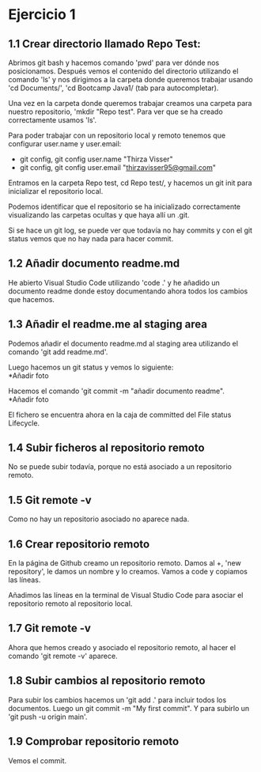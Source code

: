 # Ejercicio 1  
## 1.1 Crear directorio llamado Repo Test:  
Abrimos git bash y hacemos comando 'pwd' para ver dónde nos posicionamos. Después vemos el contenido del directorio utilizando el comando 'ls' y nos dirigimos a la carpeta donde queremos trabajar usando 'cd Documents/', 'cd Bootcamp Java1/ (tab para autocompletar).  

Una vez en la carpeta donde queremos trabajar creamos una carpeta para nuestro repositorio, 'mkdir "Repo test". Para ver que se ha creado correctamente usamos 'ls'.  

Para poder trabajar con un repositorio local y remoto tenemos que configurar user.name y user.email:  
- git config, git config user.name "Thirza Visser"
- git config, git config user.email "thirzavisser95@gmail.com"  

Entramos en la carpeta Repo test, cd Repo test/, y hacemos un git init para inicializar el repositorio local.

Podemos identificar que el repositorio se ha inicializado correctamente visualizando las carpetas ocultas y que haya allí un .git.  

Si se hace un git log, se puede ver que todavía no hay commits y con el git status vemos que no hay nada para hacer commit.

## 1.2 Añadir documento readme.md  

He abierto Visual Studio Code utilizando 'code .' y he añadido un documento readme donde estoy documentando ahora todos los cambios que hacemos.  

## 1.3 Añadir el readme.me al staging area  

Podemos añadir el documento readme.md al staging area utilizando el comando 'git add readme.md'.  

Luego hacemos un git status y vemos lo siguiente:  
\*Añadir foto  

Hacemos el comando 'git commit -m "añadir documento readme".  
\*Añadir foto  

El fichero se encuentra ahora en la caja de committed del File status Lifecycle.  

## 1.4 Subir ficheros al repositorio remoto  

No se puede subir todavía, porque no está asociado a un repositorio remoto.  

## 1.5 Git remote -v  

Como no hay un repositorio asociado no aparece nada.  

## 1.6 Crear repositorio remoto  

En la página de Github creamo un repositorio remoto. Damos al +, 'new repository', le damos un nombre y lo creamos. Vamos a code y copiamos las líneas.  

Añadimos las líneas en la terminal de Visual Studio Code para asociar el repositorio remoto al repositorio local.

## 1.7 Git remote -v  

Ahora que hemos creado y asociado el repositorio remoto, al hacer el comando 'git remote -v' aparece.  

## 1.8 Subir cambios al repositorio remoto  

Para subir los cambios hacemos un 'git add .' para incluir todos los documentos. Luego un git commit -m "My first commit". Y para subirlo un 'git push -u origin main'.  

## 1.9 Comprobar repositorio remoto  

Vemos el commit.